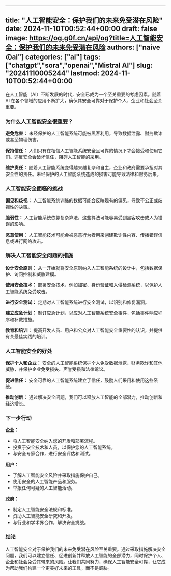 
---
title: "人工智能安全：保护我们的未来免受潜在风险"
date: 2024-11-10T00:52:44+00:00
draft: false
image: https://og.g0f.cn/api/og?title=人工智能安全：保护我们的未来免受潜在风险
authors: ["naiveのai"]
categories: ["ai"]
tags: ["chatgpt","sora","openai","Mistral AI"]
slug: "20241110005244"
lastmod: 2024-11-10T00:52:44+00:00
---
在人工智能（AI）不断发展的时代，安全已成为一个至关重要的考虑因素。随着 AI 在各个领域的应用不断扩大，确保其安全可靠对于保护个人、企业和社会至关重要。

### 为什么人工智能安全很重要？

**避免危害：**
未经保护的人工智能系统可能被黑客利用，导致数据泄露、财务欺诈或甚至物理伤害。

**保持信任：**
人们只有在相信人工智能系统安全且可靠的情况下才会接受和使用它们。违反安全会破坏信任，阻碍人工智能的采用。

**维护责任：**
随着人工智能系统变得越来越复杂和自主，企业和政府需要承担对其安全性的责任。未经保护的人工智能系统造成的损害可能导致法律和财务后果。

### 人工智能安全面临的挑战

**偏见和歧视：**
人工智能系统训练的数据可能会反映现有的偏见，导致不公正或歧视性的决策。

**脆弱性：**
人工智能系统依靠复杂算法，这些算法可能容易受到黑客攻击或人为错误的影响。

**恶意使用：**
人工智能技术可能会被恶意行为者用来创建欺诈性内容、传播错误信息或进行网络攻击。

### 解决人工智能安全问题的措施

**设计安全原则：**
从一开始就将安全原则纳入人工智能系统的设计中，包括数据保护、访问控制和威胁建模。

**使用安全技术：**
部署安全技术，例如加密、身份验证和入侵检测系统，以保护人工智能系统免受攻击。

**进行安全测试：**
定期对人工智能系统进行安全测试，以识别和修复漏洞。

**建立应急计划：**
制订应急计划，以应对人工智能系统安全事件，包括事件响应程序和补救措施。

**教育和培训：**
提高开发人员、用户和公众对人工智能安全重要性的认识，并提供有关最佳实践的培训。

### 人工智能安全的好处

**保护个人和企业：**
安全的人工智能系统保护个人免受数据泄露、财务欺诈和其他威胁，并保护企业免受损失、声誉受损和法律诉讼。

**促进信任：**
安全可靠的人工智能系统建立了信任，鼓励人们采用和使用这些系统。

**推动创新：**
通过解决安全问题，我们可以释放人工智能的全部潜力，推动创新和经济增长。

### 下一步行动

**企业：**
* 将人工智能安全纳入您的开发和部署流程。
* 投资于安全技术和人员，以保护您的人工智能系统。
* 与安全专家合作，进行安全评估和测试。

**用户：**
* 了解人工智能安全风险并采取措施保护自己。
* 使用安全的人工智能产品和服务。
* 举报任何可疑的人工智能活动。

**政府：**
* 制定人工智能安全法规和标准。
* 资助人工智能安全研究和开发。
* 与行业和学术界合作，解决安全挑战。

### 结论

人工智能安全对于保护我们的未来免受潜在风险至关重要。通过采取措施解决安全问题，我们可以建立信任、促进创新并释放人工智能的全部潜力，同时保护个人、企业和社会免受其带来的风险。让我们共同努力，确保人工智能安全可靠，让它成为帮助我们构建一个更美好未来的工具，而不是威胁。